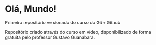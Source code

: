 # Olá, Mundo!
 Primeiro repositório versionado do curso do Git e Github

 Repositório criado através do curso em vídeo, disponibilizado de forma gratuita pelo professor Gustavo Guanabara.
